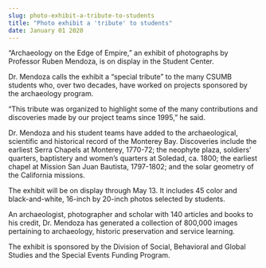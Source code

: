 ```yaml
---
slug: photo-exhibit-a-tribute-to-students
title: "Photo exhibit a 'tribute' to students"
date: January 01 2020
---
```


<p>“Archaeology on the Edge of Empire,” an exhibit of photographs by Professor Ruben Mendoza, is on display in the Student Center.</p><p>Dr. Mendoza calls the exhibit a “special tribute” to the many CSUMB students who, over two decades, have worked on projects sponsored by the archaeology program.
</p><p>“This tribute was organized to highlight some of the many contributions and discoveries made by our project teams since 1995,” he said.
</p><p>Dr. Mendoza and his student teams have added to the archaeological, scientific and historical record of the Monterey Bay.  Discoveries include the earliest Serra Chapels at Monterey, 1770&#45;72; the neophyte plaza, soldiers’ quarters, baptistery and women’s quarters at Soledad, ca. 1800; the earliest chapel at Mission San Juan Bautista, 1797&#45;1802; and the solar geometry of the California missions.

The exhibit will be on display through May 13. It includes 45 color and black&#45;and&#45;white, 16&#45;inch by 20&#45;inch photos selected by students.

An archaeologist, photographer and scholar with 140 articles and books to his credit, Dr. Mendoza has generated a collection of 800,000 images pertaining to archaeology, historic preservation and service learning.
</p><p>The exhibit is sponsored by the Division of Social, Behavioral and Global Studies and the Special Events Funding Program.
</p>
